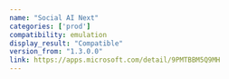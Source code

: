 ```yaml
---
name: "Social AI Next"
categories: ['prod']
compatibility: emulation
display_result: "Compatible"
version_from: "1.3.0.0"
link: https://apps.microsoft.com/detail/9PMTBBM5Q9MH
---
```

